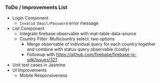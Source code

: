 ### ToDo / Improvements List

 * Login Component
    * `Invalid Email/Password` error message
 * List Component
    * Integrate firebase observable with mat-table-data-source
    * Country Filter: Multicountry select: two options
        * Merge observable of individual query for each country together and combine with status query observable (costly)
        * Followup with https://github.com/firebase/firebase-js-sdk/issues/321
 * Unit test cases in Jasmine
 * UI Improvements
    * Mobile Responsiveness
